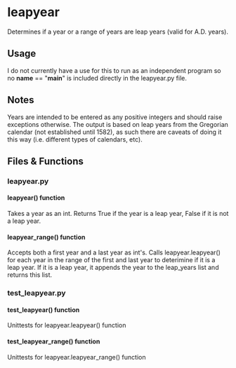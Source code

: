 # leapyear
Determines if a year or a range of years are leap years (valid for A.D. years).

## Usage
I do not currently have a use for this to run as an independent program so no __name__ == "__main__" is included directly in the leapyear.py file.

## Notes
Years are intended to be entered as any positive integers and should raise exceptions otherwise.  The output is based on leap years from the Gregorian calendar (not established until 1582), as such there are caveats of doing it this way (i.e. different types of calendars, etc).  


## Files & Functions

### leapyear.py

#### leapyear() function
Takes a year as an int.  Returns True if the year is a leap year, False if it is not a leap year.

#### leapyear_range() function
Accepts both a first year and a last year as int's.  Calls leapyear.leapyear() for each year in the range of the first and last year to deterimine if it is a leap year.  If it is a leap year, it appends the year to the leap_years list and returns this list.



### test_leapyear.py

#### test_leapyear() function
Unittests for leapyear.leapyear() function

#### test_leapyear_range() function
Unittests for leapyear.leapyear_range() function
